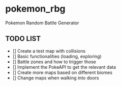 # pokemon_rbg
Pokemon Random Battle Generator

## TODO LIST
- [] Create a test map with collisions
- [] Basic functionalities (loading, exploring)
- [] Battle zones and how to trigger those
- [] Implement the PokeAPI to get the relevant data
- [] Create more maps based on different biomes
- [] Change maps when walking into doors